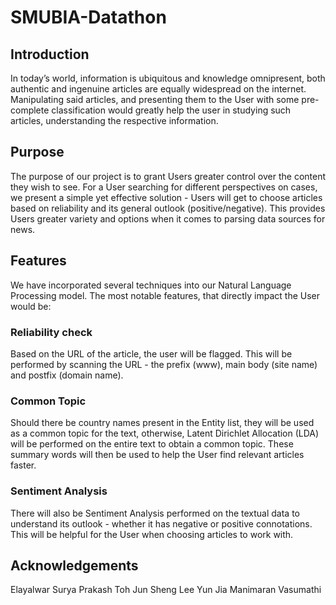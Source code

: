 # SMUBIA-Datathon

## Introduction
In today’s world, information is ubiquitous and knowledge omnipresent, both authentic and ingenuine articles are equally widespread on the internet. Manipulating said articles, and presenting them to the User with some pre-complete classification would greatly help the user in studying such articles, understanding the respective information. 

## Purpose
The purpose of our project is to grant Users greater control over the content they wish to see. For a User searching for different perspectives on cases, we present a simple yet effective solution - Users will get to choose articles based on reliability and its general outlook (positive/negative). This provides Users greater variety and options when it comes to parsing data sources for news.

## Features
We have incorporated several techniques into our Natural Language Processing model. The most notable features, that directly impact the User would be:
### Reliability check
Based on the URL of the article, the user will be flagged. This will be performed by scanning the URL - the prefix (www), main body (site name) and postfix (domain name).
### Common Topic
Should there be country names present in the Entity list, they will be used as a common topic for the text, otherwise, Latent Dirichlet Allocation (LDA) will be performed on the entire text to obtain a common topic. These summary words will then be used to help the User find relevant articles faster.
### Sentiment Analysis	
There will also be Sentiment Analysis performed on the textual data to understand its outlook - whether it has negative or positive connotations. This will be helpful for the User when choosing articles to work with.

## Acknowledgements
Elayalwar Surya Prakash
Toh Jun Sheng
Lee Yun Jia
Manimaran Vasumathi
